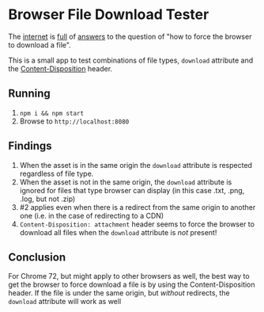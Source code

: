 # Browser File Download Tester
The [internet](https://stackoverflow.com/questions/3802510/force-to-open-save-as-popup-open-at-text-link-click-for-pdf-in-html) is [full](https://stackoverflow.com/questions/2598658/how-to-force-a-pdf-download-automatically) of [answers](https://www.quora.com/How-do-you-create-a-download-link-to-a-file-in-your-html-folder-in-html) to the question of "how to force the browser to download a file".

This is a small app to test combinations of file types, `download` attribute and the [Content-Disposition](https://developer.mozilla.org/en-US/docs/Web/HTTP/Headers/Content-Disposition) header.

## Running
1. `npm i && npm start`
2. Browse to `http://localhost:8080`

## Findings

1. When the asset is in the same origin the `download` attribute is respected regardless of file type.
2. When the asset is not in the same origin, the `download` attribute is ignored for files that type browser can display (in this case .txt, .png, .log, but not .zip)
3. #2 applies even when there is a redirect from the same origin to another one (i.e. in the case of redirecting to a CDN)
4. `Content-Disposition: attachment` header seems to force the browser to download all files when the `download` attribute is *not* present! 

## Conclusion
For Chrome 72, but might apply to other browsers as well, the best way to get the browser to force download a file is by using the Content-Disposition header.
If the file is under the same origin, but *without* redirects, the `download` attribute will work as well







